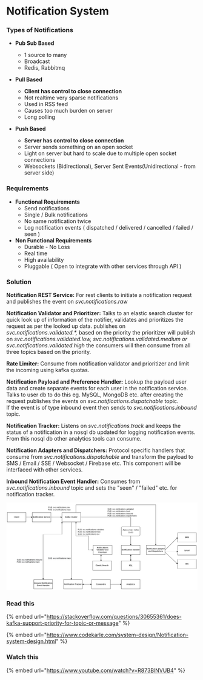 # Notification System

### Types of Notifications

* **Pub Sub Based**
  * 1 source to many
  * Broadcast
  * Redis, Rabbitmq
* **Pull Based**
  * **Client has control to close connection**
  * Not realtime very sparse notifications
  * Used in RSS feed&#x20;
  * Causes too much burden on server
  * Long polling
*   **Push Based**

    * **Server has control to close connection**
    * Server sends something on an open socket
    * Light on server but hard to scale due to multiple open socket connections
    * Websockets (Bidirectional), Server Sent Events(Unidirectional - from server side)



### Requirements

* **Functional Requirements**
  * Send notifications
  * Single / Bulk notifications
  * No same notification twice
  * Log notification events ( dispatched / delivered / cancelled / failed / seen )
* **Non Functional Requirements**
  * Durable - No Loss
  * Real time
  * High availability
  * Pluggable ( Open to integrate with other services through API )

### Solution

**Notification REST Service:** For rest clients to initiate a notification request and publishes the event on _svc.notifications.raw_

**Notification Validator and Prioritizer:** Talks to an elastic search cluster for quick look up of information of the notifier, validates and prioritizes the request as per the looked up data. publishes  on _svc.notifications.validated.\*,_ based on the priority the prioritizer will publish on _svc.notifications.validated.low, svc.notifications.validated.medium or svc.notifications.validated.high_ the consumers will then consume from all three topics based on the priority.&#x20;

**Rate Limiter:** Consume from notification validator and prioritizer and limit the incoming using kafka quotas.

**Notification Payload and Preference Handler:** Lookup the payload user data and create separate events for each user in the notification service. Talks to user db to do this eg. MySQL, MongoDB etc. after creating the request publishes the events on _svc.notifications.dispatchable_ topic.\
If the event is of type inbound event then sends to _svc.notifications.inbound_ topic.

**Notification Tracker:** Listens on _svc.notifications.track_ and keeps the status of a notification in a nosql db updated for logging notification events. From this nosql db other analytics tools can consume.

**Notification Adapters and Dispatchers:** Protocol specific handlers that consume from _svc.notifications.dispatchable_ and transform the payload to SMS / Email / SSE / Websocket / Firebase etc. This component will be interfaced with other services.

**Inbound Notification Event Handler:** Consumes from _svc.notifications.inbound_ topic and sets the "seen" / "failed" etc. for notification tracker.

![](<../../.gitbook/assets/image (4) (1).png>)

### **Read this**

{% embed url="https://stackoverflow.com/questions/30655361/does-kafka-support-priority-for-topic-or-message" %}

{% embed url="https://www.codekarle.com/system-design/Notification-system-design.html" %}

### Watch this

{% embed url="https://www.youtube.com/watch?v=R873BlNVUB4" %}
